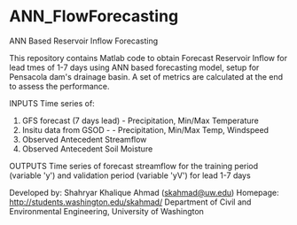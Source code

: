 # ANN_FlowForecasting
ANN Based Reservoir Inflow Forecasting

This repository contains Matlab code to obtain Forecast Reservoir Inflow for lead tmes of 1-7 days using ANN
based forecasting model, setup for Pensacola dam's drainage basin.
A set of metrics are calculated at the end to assess the performance.


INPUTS
Time series of:
1. GFS forecast (7 days lead) - Precipitation, Min/Max Temperature
2. Insitu data from GSOD - - Precipitation, Min/Max Temp, Windspeed
3. Observed Antecedent Streamflow
4. Observed Antecedent Soil Moisture

OUTPUTS
Time series of forecast streamflow for the training period (variable 'y')
and validation period (variable 'yV') for lead 1-7 days

Developed by: 
Shahryar Khalique Ahmad (skahmad@uw.edu)
Homepage: http://students.washington.edu/skahmad/
Department of Civil and Environmental Engineering, University of Washington

